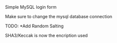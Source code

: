 Simple MySQL login form

Make sure to change the mysql database connection 

TODO: 
	*Add Random Salting

SHA3/Keccak is now the encription used
